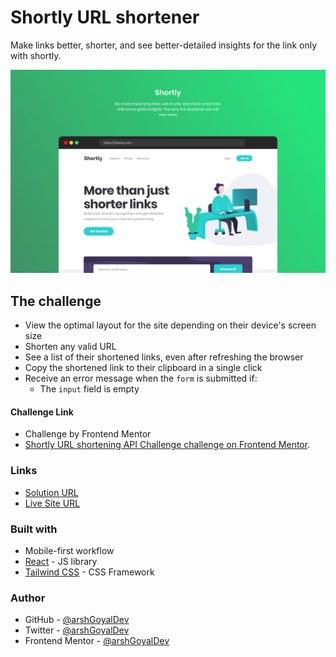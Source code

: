 # Shortly URL shortener

Make links better, shorter, and see better-detailed insights for the link only with shortly.

![](./public/preview.png)

## The challenge

- View the optimal layout for the site depending on their device's screen size
- Shorten any valid URL
- See a list of their shortened links, even after refreshing the browser
- Copy the shortened link to their clipboard in a single click
- Receive an error message when the `form` is submitted if:
  - The `input` field is empty

#### Challenge Link
- Challenge by Frontend Mentor
- [Shortly URL shortening API Challenge challenge on Frontend Mentor](https://www.frontendmentor.io/challenges/url-shortening-api-landing-page-2ce3ob-G).

### Links

- [Solution URL](https://url-shortner-two-tau.vercel.app)
- [Live Site URL](https://www.frontendmentor.io/solutions/url-shortener-api-landing-page-SJpmbvEB5)

### Built with

- Mobile-first workflow
- [React](https://reactjs.org/) - JS library
- [Tailwind CSS](https://tailwindcss.com) - CSS Framework

### Author

- GitHub - [@arshGoyalDev](https://github.com/arshGoyalDev)
- Twitter - [@arshGoyalDev](https://www.twitter.com/arshGoyalDev)
- Frontend Mentor - [@arshGoyalDev](https://www.frontendmentor.io/profile/arshGoyalDev)
